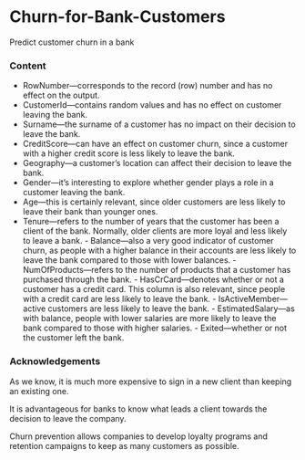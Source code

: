 # Churn-for-Bank-Customers
Predict customer churn in a bank


### Content


   - RowNumber—corresponds to the record (row) number and has no effect on the output. 
   - CustomerId—contains random values and has no effect on customer leaving the bank. 
   - Surname—the surname of a customer has no impact on their decision to leave the bank. 
   - CreditScore—can have an effect on customer churn, since a customer with a higher credit score is less likely to leave the bank.
   - Geography—a customer’s location can affect their decision to leave the bank. 
   - Gender—it’s interesting to explore whether gender plays a role in a customer leaving the bank. 
   - Age—this is certainly relevant, since older customers are less likely to leave their bank than younger ones.
   - Tenure—refers to the number of years that the customer has been a client of the bank. Normally, older clients are more loyal and less likely to leave a bank.
    - Balance—also a very good indicator of customer churn, as people with a higher balance in their accounts are less likely to leave the bank compared to those with lower balances.
    - NumOfProducts—refers to the number of products that a customer has purchased through the bank.
    - HasCrCard—denotes whether or not a customer has a credit card. This column is also relevant, since people with a credit card are less likely to leave the bank.
    - IsActiveMember—active customers are less likely to leave the bank.
    - EstimatedSalary—as with balance, people with lower salaries are more likely to leave the bank compared to those with higher salaries.
    - Exited—whether or not the customer left the bank.



### Acknowledgements

As we know, it is much more expensive to sign in a new client than keeping an existing one.

It is advantageous for banks to know what leads a client towards the decision to leave the company.

Churn prevention allows companies to develop loyalty programs and retention campaigns to keep as many customers as possible. 
